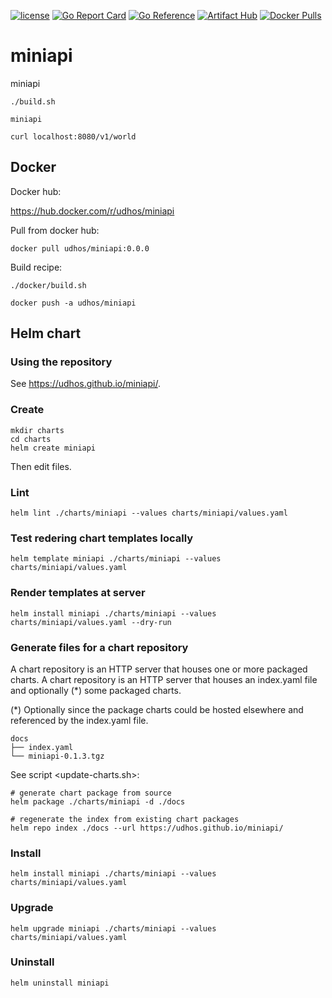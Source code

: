 [![license](http://img.shields.io/badge/license-MIT-blue.svg)](https://github.com/udhos/gateboard/blob/main/LICENSE)
[![Go Report Card](https://goreportcard.com/badge/github.com/udhos/miniapi)](https://goreportcard.com/report/github.com/udhos/miniapi)
[![Go Reference](https://pkg.go.dev/badge/github.com/udhos/miniapi.svg)](https://pkg.go.dev/github.com/udhos/miniapi)
[![Artifact Hub](https://img.shields.io/endpoint?url=https://artifacthub.io/badge/repository/miniapi)](https://artifacthub.io/packages/search?repo=miniapi)
[![Docker Pulls](https://img.shields.io/docker/pulls/udhos/miniapi)](https://hub.docker.com/r/udhos/miniapi)

# miniapi
miniapi

```
./build.sh

miniapi

curl localhost:8080/v1/world
```

## Docker

Docker hub:

https://hub.docker.com/r/udhos/miniapi

Pull from docker hub:

```
docker pull udhos/miniapi:0.0.0
```

Build recipe:

```
./docker/build.sh

docker push -a udhos/miniapi
```

## Helm chart

### Using the repository

See <https://udhos.github.io/miniapi/>.

### Create

```
mkdir charts
cd charts
helm create miniapi
```

Then edit files.

### Lint

```
helm lint ./charts/miniapi --values charts/miniapi/values.yaml
```

### Test redering chart templates locally

```
helm template miniapi ./charts/miniapi --values charts/miniapi/values.yaml
```

### Render templates at server

```
helm install miniapi ./charts/miniapi --values charts/miniapi/values.yaml --dry-run
```

### Generate files for a chart repository

A chart repository is an HTTP server that houses one or more packaged charts.
A chart repository is an HTTP server that houses an index.yaml file and optionally (*) some packaged charts.

(*) Optionally since the package charts could be hosted elsewhere and referenced by the index.yaml file.

    docs
    ├── index.yaml
    └── miniapi-0.1.3.tgz

See script <update-charts.sh>:

    # generate chart package from source
    helm package ./charts/miniapi -d ./docs

    # regenerate the index from existing chart packages
    helm repo index ./docs --url https://udhos.github.io/miniapi/

### Install

```
helm install miniapi ./charts/miniapi --values charts/miniapi/values.yaml
```

### Upgrade

```
helm upgrade miniapi ./charts/miniapi --values charts/miniapi/values.yaml
```

### Uninstall

```
helm uninstall miniapi
```

